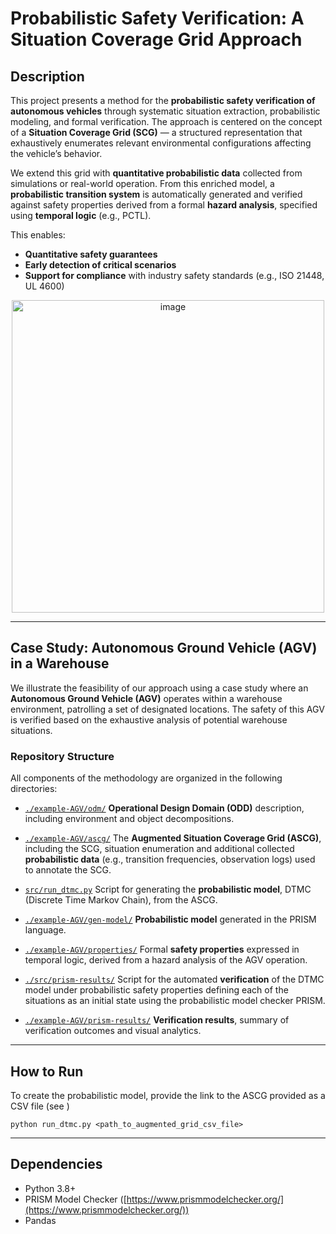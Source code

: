# Probabilistic Safety Verification: A Situation Coverage Grid Approach

## Description

This project presents a method for the **probabilistic safety verification of autonomous vehicles** through systematic situation extraction, probabilistic modeling, and formal verification. The approach is centered on the concept of a **Situation Coverage Grid (SCG)** — a structured representation that exhaustively enumerates relevant environmental configurations affecting the vehicle’s behavior.

We extend this grid with **quantitative probabilistic data** collected from simulations or real-world operation. From this enriched model, a **probabilistic transition system** is automatically generated and verified against safety properties derived from a formal **hazard analysis**, specified using **temporal logic** (e.g., PCTL).

This enables:

* **Quantitative safety guarantees**
* **Early detection of critical scenarios**
* **Support for compliance** with industry safety standards (e.g., ISO 21448, UL 4600)

<p align="center">
  <img width="500" alt="image" src="https://github.com/user-attachments/assets/ecaef262-7e3f-42eb-bf0b-212a8b67e3cd" />
</p>

---

## Case Study: Autonomous Ground Vehicle (AGV) in a Warehouse

We illustrate the feasibility of our approach using a case study where an **Autonomous Ground Vehicle (AGV)** operates within a warehouse environment, patrolling a set of designated locations. The safety of this AGV is verified based on the exhaustive analysis of potential warehouse situations.

### Repository Structure

All components of the methodology are organized in the following directories:

* [`./example-AGV/odm/`](./example-AGV/odm/)
  **Operational Design Domain (ODD)** description, including environment and object decompositions.

* [`./example-AGV/ascg/`](./example-AGV/ascg/)
  The **Augmented Situation Coverage Grid (ASCG)**, including the SCG, situation enumeration and additional collected **probabilistic data** (e.g., transition frequencies, observation logs) used to annotate the SCG.
  
* [`src/run_dtmc.py`](./src/run_dtmc.py/)
  Script for generating the **probabilistic model**, DTMC (Discrete Time Markov Chain), from the ASCG.
  
* [`./example-AGV/gen-model/`](./example-AGV/gen-model/)
  **Probabilistic model** generated in the PRISM language.
  
* [`./example-AGV/properties/`](./example-AGV/properties/)
  Formal **safety properties** expressed in temporal logic, derived from a hazard analysis of the AGV operation.

* [`./src/prism-results/`](./src/prism-results/)
  Script for the automated **verification** of the DTMC model under probabilistic safety properties defining each of the situations as an initial state using the probabilistic model checker PRISM.
  
* [`./example-AGV/prism-results/`](./example-AGV/prism-results/)
   **Verification results**, summary of verification outcomes and visual analytics.

---

## How to Run

To create the probabilistic model, provide the link to the ASCG provided as a CSV file (see )
   ```
   python run_dtmc.py <path_to_augmented_grid_csv_file>
   ```

---

## Dependencies

* Python 3.8+
* PRISM Model Checker ([https://www.prismmodelchecker.org/](https://www.prismmodelchecker.org/))
* Pandas


